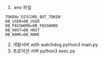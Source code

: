 1. .env 파일

```env
TOKEN='DISCORD_BOT_TOKEN'
DB_USER=DB_USER
DB_PASSWORD=DB_PASSWORD
DB_HOST=DB_HOST
DB_NAME=DB_NAME
```

2. 개발서버 with watchdog
   python3 main.py
3. 프로덕션 서버
   python3 exec.py
